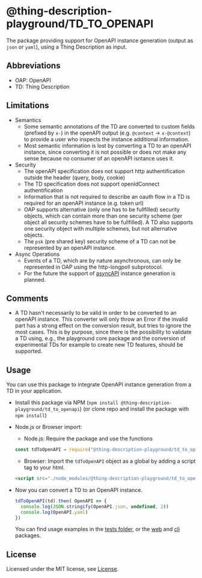 # @thing-description-playground/**TD_TO_OPENAPI**

The package providing support for OpenAPI instance generation (output as `json` or `yaml`), using a Thing Description as input.

## Abbreviations

* OAP: OpenAPI
* TD: Thing Description

## Limitations

* Semantics
  * Some semantic annotations of the TD are converted to custom fields (prefixed by `x-`) in the openAPI output (e.g. `@context` -> `x-@context`) to provide a user who inspects the instance additional information.
  * Most semantic information is lost by converting a TD to an openAPI instance, since converting it is not possible or does not make any sense because no consumer of an openAPI isntance uses it.
* Security
  * The openAPI specification does not support http authentification outside the header (query, body, cookie)
  * The TD specification does not support openIdConnect authentification
  * Information that is not required to describe an oauth flow in a TD is required for an openAPI instance (e.g. token url)
  * OAP supports alternative (only one has to be fullfilled) security objects, which can contain more than one security scheme (per object all security schemes have to be fullfilled). A TD also supports one security object with multiple schemes, but not alternative objects.
  * The `psk` (pre shared key) security scheme of a TD can not be represented by an openAPI instance.
* Async Operations
  * Events of a TD, which are by nature asynchronous, can only be represented in OAP using the http-longpoll subprotocol.
  * For the future the support of [asyncAPI](https://asyncapi.com) instance generation is planned.

## Comments

* A TD hasn't necessarily to be valid in order to be converted to an openAPI instance. This converter will only throw an Error if the invalid part has a strong effect on the conversion result, but tries to ignore the most cases. This is by purpose, since there is the possibility to validate a TD using, e.g., the playground core package and the conversion of experimental TDs for example to create new TD features, should be supported.

## Usage

You can use this package to integrate OpenAPI instance generation from a TD in your application.

* Install this package via NPM (`npm install @thing-description-playground/td_to_openapi`) (or clone repo and install the package with `npm install`)
* Node.js or Browser import:
  * Node.js: Require the package and use the functions

  ```javascript
  const tdToOpenAPI = require("@thing-description-playground/td_to_openapi")
  ```

  * Browser: Import the `tdToOpenAPI` object as a global by adding a script tag to your html.

  ```html
  <script src="./node_modules/@thing-description-playground/td_to_openapi/dist/web-bundle.min.js"></script>
  ```

* Now you can convert a TD to an OpenAPI instance.

  ```javascript
  tdToOpenAPI(td).then( OpenAPI => {
    console.log(JSON.stringify(OpenAPI.json, undefined, 2))
    console.log(OpenAPI.yaml)
  })
  ```

  You can find usage examples in the [tests folder](./tests/), or the [web] and [cli] packages.

## License

Licensed under the MIT license, see [License](../../LICENSE.md).

[web]: https://github.com/thingweb/thingweb-playground/tree/master/packages/web
[cli]: https://github.com/thingweb/thingweb-playground/tree/master/packages/cli
